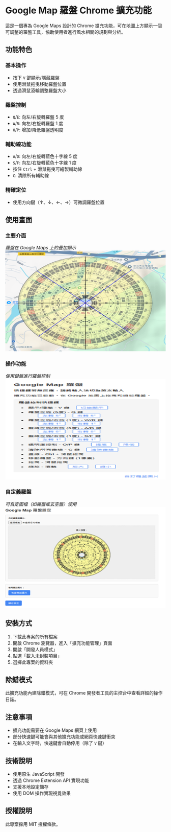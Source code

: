 # Google Map 羅盤 Chrome 擴充功能

這是一個專為 Google Maps 設計的 Chrome 擴充功能，可在地圖上方顯示一個可調整的羅盤工具，協助使用者進行風水相關的規劃與分析。

## 功能特色

### 基本操作
- 按下 `V` 鍵顯示/隱藏羅盤
- 使用滑鼠拖曳移動羅盤位置
- 透過滑鼠滾輪調整羅盤大小

### 羅盤控制
- `Q`/`E`: 向左/右旋轉羅盤 5 度
- `W`/`R`: 向左/右旋轉羅盤 1 度
- `O`/`P`: 增加/降低羅盤透明度

### 輔助線功能
- `A`/`D`: 向左/右旋轉藍色十字線 5 度
- `S`/`F`: 向左/右旋轉藍色十字線 1 度
- 按住 `Ctrl` + 滑鼠拖曳可繪製輔助線
- `C`: 清除所有輔助線

### 精確定位
- 使用方向鍵（↑、↓、←、→）可微調羅盤位置

## 使用畫面

### 主要介面
*羅盤在 Google Maps 上的疊加顯示*
![羅盤主介面](images/螢幕擷取畫面%202025-03-17%20214308.png)

### 操作功能
*使用鍵盤進行羅盤控制*
![功能展示](images/螢幕擷取畫面%202025-03-17%20214349.png)

### 自定義羅盤
*可自定圖檔（如羅盤或玄空盤）使用*
![選項設定](images/螢幕擷取畫面%202025-03-17%20214415.png)

## 安裝方式

1. 下載此專案的所有檔案
2. 開啟 Chrome 瀏覽器，進入「擴充功能管理」頁面
3. 開啟「開發人員模式」
4. 點選「載入未封裝項目」
5. 選擇此專案的資料夾

## 除錯模式

此擴充功能內建除錯模式，可在 Chrome 開發者工具的主控台中查看詳細的操作日誌。

## 注意事項

- 擴充功能需要在 Google Maps 網頁上使用
- 部分快速鍵可能會與其他擴充功能或網頁快速鍵衝突
- 在輸入文字時，快速鍵會自動停用（除了 `V` 鍵）

## 技術說明

- 使用原生 JavaScript 開發
- 透過 Chrome Extension API 實現功能
- 支援本地設定儲存
- 使用 DOM 操作實現視覺效果

## 授權說明

此專案採用 MIT 授權條款。